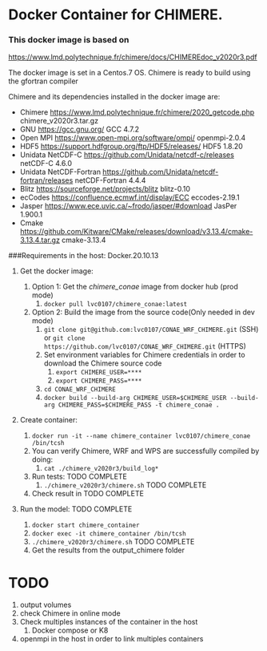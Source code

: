 # Docker Container for CHIMERE.

### This docker image is based on
https://www.lmd.polytechnique.fr/chimere/docs/CHIMEREdoc_v2020r3.pdf

The docker image is set in a Centos.7 OS.
Chimere is ready to build using the gfortran compiler

Chimere and its dependencies installed in the docker image are:

* Chimere https://www.lmd.polytechnique.fr/chimere/2020_getcode.php chimere_v2020r3.tar.gz
* GNU https://gcc.gnu.org/ GCC 4.7.2
* Open MPI https://www.open-mpi.org/software/ompi/ openmpi-2.0.4
* HDF5 https://support.hdfgroup.org/ftp/HDF5/releases/ HDF5 1.8.20
* Unidata NetCDF-C https://github.com/Unidata/netcdf-c/releases netCDF-C 4.6.0
* Unidata NetCDF-Fortran https://github.com/Unidata/netcdf-fortran/releases netCDF-Fortran 4.4.4
* Blitz https://sourceforge.net/projects/blitz blitz-0.10
* ecCodes https://confluence.ecmwf.int/display/ECC eccodes-2.19.1
* Jasper https://www.ece.uvic.ca/~frodo/jasper/#download JasPer 1.900.1
* Cmake https://github.com/Kitware/CMake/releases/download/v3.13.4/cmake-3.13.4.tar.gz cmake-3.13.4

###Requirements in the host: Docker.20.10.13


1) Get the docker image:
   1) Option 1: Get the *chimere_conae* image from docker hub (prod mode)
      1) `docker pull lvc0107/chimere_conae:latest` 
   2) Option 2: Build the image from the source code(Only needed in dev mode)
      1) `git clone git@github.com:lvc0107/CONAE_WRF_CHIMERE.git` (SSH)
         or `git clone https://github.com/lvc0107/CONAE_WRF_CHIMERE.git` (HTTPS)
      2) Set environment variables for Chimere credentials in order to download the Chimere source code
         1) `export CHIMERE_USER=****`
         2) `export CHIMERE_PASS=****`
      3) `cd CONAE_WRF_CHIMERE`
      4) `docker build --build-arg CHIMERE_USER=$CHIMERE_USER --build-arg CHIMERE_PASS=$CHIMERE_PASS -t chimere_conae .`
2) Create container:
   1) `docker run -it --name chimere_container lvc0107/chimere_conae /bin/tcsh`
   2) You can verify Chimere, WRF and WPS are successfully compiled by doing:
      1) `cat ./chimere_v2020r3/build_log*`
   3) Run tests: TODO COMPLETE
      1) `./chimere_v2020r3/chimere.sh` TODO COMPLETE
   4) Check result in TODO COMPLETE
   
3) Run the model: TODO COMPLETE
   1) `docker start chimere_container`
   2) `docker exec -it chimere_container /bin/tcsh`
   3) `./chimere_v2020r3/chimere.sh` TODO COMPLETE
   4) Get the results from the output_chimere folder

# TODO 
1) output volumes
2) check Chimere in online mode
3) Check multiples instances of the container in the host
   1) Docker compose or K8
4) openmpi in the host in order to link multiples containers
